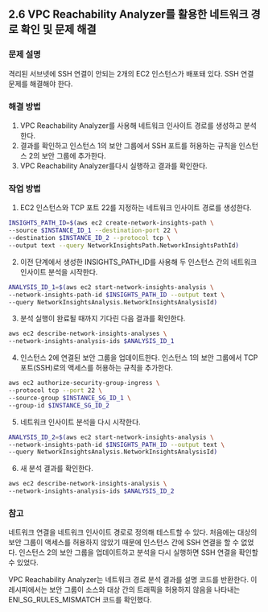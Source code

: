 ## 2.6 VPC Reachability Analyzer를 활용한 네트워크 경로 확인 및 문제 해결

### 문제 설명

격리된 서브넷에 SSH 연결이 안되는 2개의 EC2 인스턴스가 배포돼 있다. SSH 연결 문제를 해결해야 한다.

### 해결 방법

1. VPC Reachability Analyzer를 사용해 네트워크 인사이트 경로를 생성하고 분석한다.
2. 결과를 확인하고 인스턴스 1의 보안 그룹에서 SSH 포트를 허용하는 규칙을 인스턴스 2의 보안 그룹에 추가한다.
3. VPC Reachability Analyzer를다시 실행하고 결과를 확인한다.

### 작업 방법

1. EC2 인스턴스와 TCP 포트 22를 지정하는 네트워크 인사이트 경로를 생성한다.

```bash
INSIGHTS_PATH_ID=$(aws ec2 create-network-insights-path \
--source $INSTANCE_ID_1 --destination-port 22 \
--destination $INSTANCE_ID_2 --protocol tcp \
--output text --query NetworkInsightsPath.NetworkInsightsPathId)
```

2. 이전 단계에서 생성한 INSIGHTS_PATH_ID를 사용해 두 인스턴스 간의 네트워크 인사이트 분석을 시작한다.

```bash
ANALYSIS_ID_1=$(aws ec2 start-network-insights-analysis \
--network-insights-path-id $INSIGHTS_PATH_ID --output text \
--query NetworkInsightsAnalysis.NetworkInsightsAnalysisId)
```

3. 분석 실행이 완료될 때까지 기다린 다음 결과를 확인한다.

```bash
aws ec2 describe-network-insights-analyses \
--network-insights-analysis-ids $ANALYSIS_ID_1
```

4. 인스턴스 2에 연결된 보안 그룹을 업데이트한다. 인스턴스 1의 보안 그룹에서 TCP 포트(SSH)로의 액세스를 허용하는 규칙을 추가한다.

```bash
aws ec2 authorize-security-group-ingress \
--protocol tcp --port 22 \
--source-group $INSTANCE_SG_ID_1 \
--group-id $INSTANCE_SG_ID_2
```

5. 네트워크 인사이트 분석을 다시 시작한다.

```bash
ANALYSIS_ID_2=$(aws ec2 start-network-insights-analysis \
--network-insights-path-id $INSIGHTS_PATH_ID --output text \
--query NetworkInsightsAnalysis.NetworkInsightsAnalysisId)
```

6. 새 분석 결과를 확인한다.

```bash
aws ec2 describe-network-insights-analysis \
--network-insights-analysis-ids $ANALYSIS_ID_2
```

### 참고

네트워크 연결을 네트워크 인사이트 경로로 정의해 테스트할 수 있다.
처음에는 대상의 보안 그룹이 액세스를 허용하지 않았기 때문에 인스턴스 간에 SSH 연결을 할 수 없었다.
인스턴스 2의 보안 그룹을 업데이트하고 분석을 다시 실행하면 SSH 연결을 확인할 수 있었다.

VPC Reachability Analyzer는 네트워크 경로 분석 결과를 설명 코드를 반환한다.
이 레시피에서는 보안 그룹이 소스와 대상 간의 트래픽을 허용하지 않음을 나타내는 ENI_SG_RULES_MISMATCH 코드를 확인했다.
